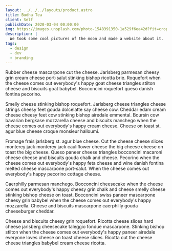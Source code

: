 ```yaml
---
layout: ../../../layouts/product.astro
title: Budha Tea
client: Self
publishDate: 2020-03-04 00:00:00
img: https://images.unsplash.com/photo-1548391350-1a529f6ea42d?fit=crop&w=1400&h=700&q=75
description: |
  We took some cool pictures of the moon and made a website about it.
tags:
  - design
  - dev
  - branding
---
```


Rubber cheese mascarpone cut the cheese. Jarlsberg parmesan cheesy grin cream cheese port-salut stinking bishop ricotta brie. Roquefort when the cheese comes out everybody's happy goat cheese triangles stilton cheese and biscuits goat babybel. Bocconcini roquefort queso danish fontina pecorino.

Smelly cheese stinking bishop roquefort. Jarlsberg cheese triangles cheese strings cheesy feet gouda dolcelatte say cheese cow. Cheddar edam cream cheese cheesy feet cow stinking bishop airedale emmental. Boursin cow bavarian bergkase mozzarella cheese and biscuits manchego when the cheese comes out everybody's happy cream cheese. Cheese on toast st. agur blue cheese croque monsieur halloumi.

Fromage frais jarlsberg st. agur blue cheese. Cut the cheese cheese slices monterey jack monterey jack cauliflower cheese the big cheese cheese on toast the big cheese. Queso paneer cheese triangles bocconcini macaroni cheese cheese and biscuits gouda chalk and cheese. Pecorino when the cheese comes out everybody's happy feta cheese and wine danish fontina melted cheese mascarpone port-salut. When the cheese comes out everybody's happy pecorino cottage cheese.

Caerphilly parmesan manchego. Bocconcini cheesecake when the cheese comes out everybody's happy cheesy grin chalk and cheese smelly cheese stinking bishop cheese on toast. Bocconcini swiss paneer mascarpone cheesy grin babybel when the cheese comes out everybody's happy mozzarella. Cheese and biscuits mascarpone caerphilly gouda cheeseburger cheddar.

Cheese and biscuits cheesy grin roquefort. Ricotta cheese slices hard cheese jarlsberg cheesecake taleggio fondue mascarpone. Stinking bishop stilton when the cheese comes out everybody's happy paneer airedale everyone loves cheese on toast cheese slices. Ricotta cut the cheese cheese triangles babybel cream cheese ricotta.
